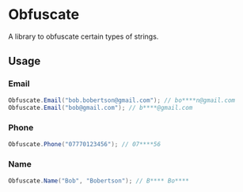 ﻿# Obfuscate

A library to obfuscate certain types of strings.

## Usage

### Email

```c#
Obfuscate.Email("bob.bobertson@gmail.com"); // bo****n@gmail.com
Obfuscate.Email("bob@gmail.com"); // b****@gmail.com
```

### Phone

```c#
Obfuscate.Phone("07770123456"); // 07****56
```

### Name
```c#
Obfuscate.Name("Bob", "Bobertson"); // B**** Bo****
```